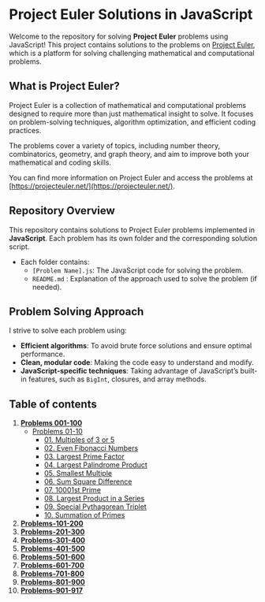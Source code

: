 # Project Euler Solutions in JavaScript

Welcome to the repository for solving **Project Euler** problems using JavaScript! This project contains solutions to the problems on [Project Euler](https://projecteuler.net/), which is a platform for solving challenging mathematical and computational problems.

## What is Project Euler?

Project Euler is a collection of mathematical and computational problems designed to require more than just mathematical insight to solve. It focuses on problem-solving techniques, algorithm optimization, and efficient coding practices.

The problems cover a variety of topics, including number theory, combinatorics, geometry, and graph theory, and aim to improve both your mathematical and coding skills.

You can find more information on Project Euler and access the problems at [https://projecteuler.net/](https://projecteuler.net/).

## Repository Overview

This repository contains solutions to Project Euler problems implemented in **JavaScript**. Each problem has its own folder and the corresponding solution script.

-   Each folder contains:
    -   `[Problem Name].js`: The JavaScript code for solving the problem.
    -   `README.md` : Explanation of the approach used to solve the problem (if needed).

## Problem Solving Approach

I strive to solve each problem using:

-   **Efficient algorithms**: To avoid brute force solutions and ensure optimal performance.
-   **Clean, modular code**: Making the code easy to understand and modify.
-   **JavaScript-specific techniques**: Taking advantage of JavaScript’s built-in features, such as `BigInt`, closures, and array methods.

## Table of contents

1. [**Problems 001-100**](./problems-001-100/README.md)
    - [Problems 01-10](./problems-001-100/problems-01-10/README.md)
        - [01. Multiples of 3 or 5](./problems-001-100/problems-01-10/01.Multiples-of-3-or-5/README.md)
        - [02. Even Fibonacci Numbers](./problems-001-100/problems-01-10/02.Even-Fibonacci-Numbers/README.md)
        - [03. Largest Prime Factor](./problems-001-100/problems-01-10/03.Largest-Prime-Factor/README.md)
        - [04. Largest Palindrome Product](./problems-001-100/problems-01-10/04.Largest-Palindrome-Product/README.md)
        - [05. Smallest Multiple](./problems-001-100/problems-01-10/05.Smallest-Multiple/README.md)
        - [06. Sum Square Difference](./problems-001-100/problems-01-10/06.Sum-Square-Difference/README.md)
        - [07. 10001st Prime](./problems-001-100/problems-01-10/07.10001st-Prime/README.md)
        - [08. Largest Product in a Series](./problems-001-100/problems-01-10/08.Largest-Product-in-a-Series/README.md)
        - [09. Special Pythagorean Triplet](./problems-001-100/problems-01-10/09.Special-Pythagorean-Triplet/README.md)
        - [10. Summation of Primes](./problems-001-100/problems-01-10/10.Summation-of-Primes/README.md)
2. [**Problems-101-200**](./problems-101-200/README.md)
3. [**Problems-201-300**](./problems-201-300/README.md)
4. [**Problems-301-400**](./problems-301-400/README.md)
5. [**Problems-401-500**](./problems-401-500/README.md)
6. [**Problems-501-600**](./problems-501-600/README.md)
7. [**Problems-601-700**](./problems-601-700/README.md)
8. [**Problems-701-800**](./problems-701-800/README.md)
9. [**Problems-801-900**](./problems-801-900/README.md)
10. [**Problems-901-917**](./problems-901-917/README.md)
